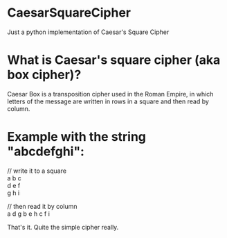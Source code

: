 # CaesarSquareCipher
Just a python implementation of Caesar's Square Cipher

# What is Caesar's square cipher (aka box cipher)?
Caesar Box is a transposition cipher used in the Roman Empire, in which letters of the message are written in rows in a square 
and then read by column.

# Example with the string "abcdefghi":

// write it to a square  
a b c  
d e f  
g h i  

// then read it by column  
a d g b e h c f i

That's it. Quite the simple cipher really.
